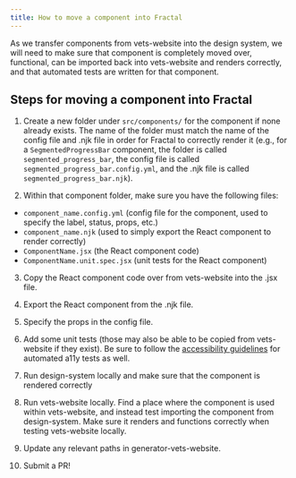 ```yaml
---
title: How to move a component into Fractal
---
```


As we transfer components from vets-website into the design system, we will need to make sure that component is completely moved over, functional, can be imported back into vets-website and renders correctly, and that automated tests are written for that component.

## Steps for moving a component into Fractal

1. Create a new folder under `src/components/` for the component if none already exists. The name of the folder must match the name of the config file and .njk file in order for Fractal to correctly render it (e.g., for a `SegmentedProgressBar` component, the folder is called `segmented_progress_bar`, the config file is called `segmented_progress_bar.config.yml`, and the .njk file is called `segmented_progress_bar.njk`).

2. Within that component folder, make sure you have the following files:
  - `component_name.config.yml` (config file for the component, used to specify the label, status, props, etc.)
  - `component_name.njk` (used to simply export the React component to render correctly)
  - `ComponentName.jsx` (the React component code)
  - `ComponentName.unit.spec.jsx` (unit tests for the React component)

3. Copy the React component code over from vets-website into the .jsx file.

4. Export the React component from the .njk file.

5. Specify the props in the config file.

6. Add some unit tests (those may also be able to be copied from vets-website if they exist). Be sure to follow the [accessibility guidelines](_accessibility.md) for automated a11y tests as well. 

7. Run design-system locally and make sure that the component is rendered correctly

8. Run vets-website locally. Find a place where the component is used within vets-website, and instead test importing the component from design-system. Make sure it renders and functions correctly when testing vets-website locally.

9. Update any relevant paths in generator-vets-website.

10. Submit a PR!
